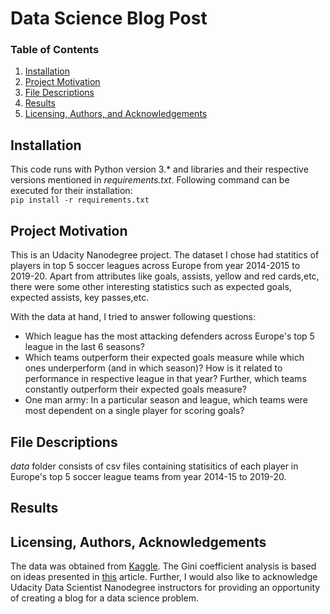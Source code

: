 # Data Science Blog Post

### Table of Contents

1. [Installation](#installation)
2. [Project Motivation](#motivation)
3. [File Descriptions](#files)
4. [Results](#results)
5. [Licensing, Authors, and Acknowledgements](#licensing)

## Installation <a name="installation"></a>
This code runs with Python version 3.* and libraries and their respective versions mentioned in *requirements.txt*. Following command can be executed for their installation: </br>
` pip install -r requirements.txt `


## Project Motivation<a name="motivation"></a>
This is an Udacity Nanodegree project. The dataset I chose had statitics of players in top 5 soccer leagues across Europe from year 2014-2015 to 2019-20. Apart from attributes like goals, assists, yellow and red cards,etc, there were some other interesting statistics such as expected goals, expected assists, key passes,etc. 


With the data at hand, I tried to answer following questions:

- Which league has the most attacking defenders across Europe's top 5 league in the last 6 seasons? 
- Which teams outperform their expected goals measure while which ones underperform (and in which season)? How is it related to performance in respective league in that year? Further, which teams constantly outperform their expected goals measure?
- One man army: In a particular season and league, which teams were most dependent on a single player for scoring goals?


## File Descriptions <a name="file descriptions"></a>
*data* folder consists of csv files containing statisitics of each player in Europe's top 5 soccer league teams from year 2014-15 to 2019-20.

## Results<a name="results"></a>

## Licensing, Authors, Acknowledgements<a name="licensing"></a>
The data was obtained from [Kaggle](https://www.kaggle.com/jashsheth5/indepth-soccer-statistics-xg-xa-and-more). The Gini coefficient analysis is based on ideas presented in [this](https://statsbomb.com/2018/08/introducing-xgchain-and-xgbuildup/) article. Further, I would also like to acknowledge Udacity Data Scientist Nanodegree instructors for providing an opportunity of creating a blog for a data science problem. 